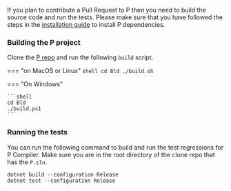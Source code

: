 If you plan to contribute a Pull Request to P then you need to build the source code
and run the tests. Please make sure that you have followed the steps in the [installation guide](install.md) to install P dependencies.

### Building the P project

Clone the [P repo](https://github.com/p-org/P) and run the following `build` script.

=== "on MacOS or Linux"
    ```shell
    cd Bld
    ./build.sh
    ```

=== "On Windows"

    ```shell
    cd Bld
    ./build.ps1
    ```

### Running the tests

You can run the following command to build and run the test regressions for P Compiler. Make sure you are in the root directory of the clone repo that has the `P.sln`.

```shell
dotnet build --configuration Release
dotnet test --configuration Release
```
